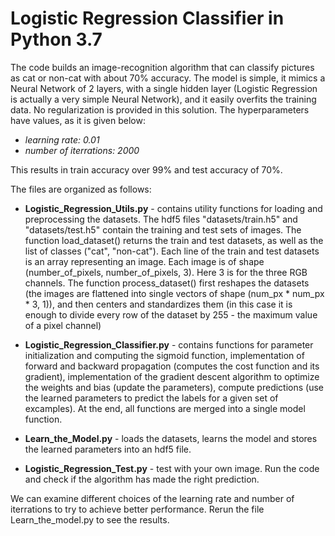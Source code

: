 # Logistic Regression Classifier in Python 3.7

The code builds an image-recognition algorithm that can classify pictures as cat or non-cat with about 70% accuracy.  The model is simple, it mimics a Neural Network of 2 layers, with a single hidden layer (Logistic Regression is actually a very simple Neural Network), and it easily overfits the training data. No regularization is provided in this solution. The hyperparameters have values, as it is given below:

 - _learning rate: 0.01_
 - _number of iterrations: 2000_

This results in train accuracy over 99% and test accuracy of 70%.

The files are organized as follows:

* **Logistic_Regression_Utils.py** - contains utility functions for loading and preprocessing the datasets. The hdf5 files "datasets/train.h5" and "datasets/test.h5" contain the training and test sets of images. The function load_dataset() returns the train and test datasets, as well as the list of classes ("cat", "non-cat"). Each line of the train and test datasets is an array representing an image. Each image is of shape (number_of_pixels, number_of_pixels, 3). Here 3 is for the three RGB channels. The function process_dataset() first reshapes the datasets  (the images are flattened into single vectors of shape (num_px * num_px * 3, 1)), and then centers and standardizes them (in this case it is enough to divide every row of the dataset by 255 - the maximum value of a pixel channel)

* **Logistic_Regression_Classifier.py** - contains functions for parameter initialization and computing the sigmoid function, implementation of forward and backward propagation (computes the cost function and its gradient), implementation of the gradient descent algorithm to optimize the weights and bias (update the parameters), compute predictions (use the learned parameters to predict the labels for a given set of excamples). At the end, all functions are merged into a single model function. 

* **Learn_the_Model.py** - loads the datasets, learns the model and stores the learned parameters into an hdf5 file.

* **Logistic_Regression_Test.py** - test with your own image. Run the code and check if the algorithm has made the right prediction.

We can examine different choices of the learning rate and number of iterrations to try to achieve better performance. Rerun the file Learn_the_model.py to see the results.
